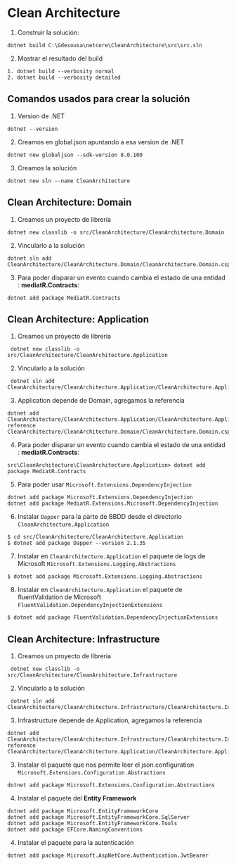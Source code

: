 # Clean Architecture

1. Construir la solución: 
```
dotnet build C:\Gdesousa\netcore\CleanArchitecture\src\src.sln
```

2. Mostrar el resultado del build

```
1. dotnet build --verbosity normal
2. dotnet build --verbosity detailed
```

## Comandos usados para crear la solución

1. Version de .NET
```
dotnet --version
```

2. Creamos en global.json apuntando a esa version de .NET
```
dotnet new globaljson --sdk-version 8.0.100
```

3. Creamos la solución
```
dotnet new sln --name CleanArchitecture
```

## Clean Architecture: Domain

1. Creamos un proyecto de librería 
```
dotnet new classlib -o src/CleanArchitecture/CleanArchitecture.Domain
```

2. Vincularlo a la solución
```
dotnet sln add CleanArchitecture/CleanArchitecture.Domain/CleanArchitecture.Domain.csproj
```

3. Para poder disparar un evento cuando cambia el estado de una entidad :  **mediatR.Contracts**: 
```
dotnet add package MediatR.Contracts
```

## Clean Architecture: Application

1. Creamos un proyecto de librería 
```
 dotnet new classlib -o src/CleanArchitecture/CleanArchitecture.Application
 ```

 2. Vincularlo a la solución
```
 dotnet sln add CleanArchitecture/CleanArchitecture.Application/CleanArchitecture.Application.csproj
```

3. Application depende de Domain, agregamos la referencia
```
dotnet add CleanArchitecture/CleanArchitecture.Application/CleanArchitecture.Application.csproj reference CleanArchitecture/CleanArchitecture.Domain/CleanArchitecture.Domain.csproj

```
4. Para poder disparar un evento cuando cambia el estado de una entidad :  **mediatR.Contracts**: 
```
src\CleanArchitecture\CleanArchitecture.Application> dotnet add package MediatR.Contracts
```

5. Para poder usar `Microsoft.Extensions.DependencyInjection`

```
dotnet add package Microsoft.Extensions.DependencyInjection
dotnet add package MediatR.Extensions.Microsoft.DependencyInjection
````

6. Instalar `Dapper` para la parte de BBDD desde el directorio `CleanArchitecture.Application`
````
$ cd src/CleanArchitecture/CleanArchitecture.Application
$ dotnet add package Dapper --version 2.1.35 
````

7. Instalar en `CleanArchitecture.Application` el paquete de logs de Microsoft `Microsoft.Extensions.Logging.Abstractions`
````
$ dotnet add package Microsoft.Extensions.Logging.Abstractions
````

8. Instalar en `CleanArchitecture.Application` el paquete de fluentValidation de Microsoft `FluentValidation.DependencyInjectionExtensions`
````
$ dotnet add package FluentValidation.DependencyInjectionExtensions
````

## Clean Architecture: Infrastructure

1. Creamos un proyecto de librería 
```
 dotnet new classlib -o src/CleanArchitecture/CleanArchitecture.Infrastructure
 ```

  2. Vincularlo a la solución
```
 dotnet sln add CleanArchitecture/CleanArchitecture.Infrastructure/CleanArchitecture.Infrastructure.csproj
```

3. Infrastructure depende de Application, agregamos la referencia
```
dotnet add CleanArchitecture/CleanArchitecture.Infrastructure/CleanArchitecture.Infrastructure.csproj reference CleanArchitecture/CleanArchitecture.Application/CleanArchitecture.Application.csproj
```


3. Instalar el paquete que nos permite leer el json.configuration `Microsoft.Extensions.Configuration.Abstractions`
```
dotnet add package Microsoft.Extensions.Configuration.Abstractions
```

4. Instalar el paquete del **Entity Framework**
```
dotnet add package Microsoft.EntityFrameworkCore
dotnet add package Microsoft.EntityFrameworkCore.SqlServer
dotnet add package Microsoft.EntityFrameworkCore.Tools
dotnet add package EFCore.NamingConventions
```

4. Instalar el paquete para la autenticación
```
dotnet add package Microsoft.AspNetCore.Authentication.JwtBearer
```